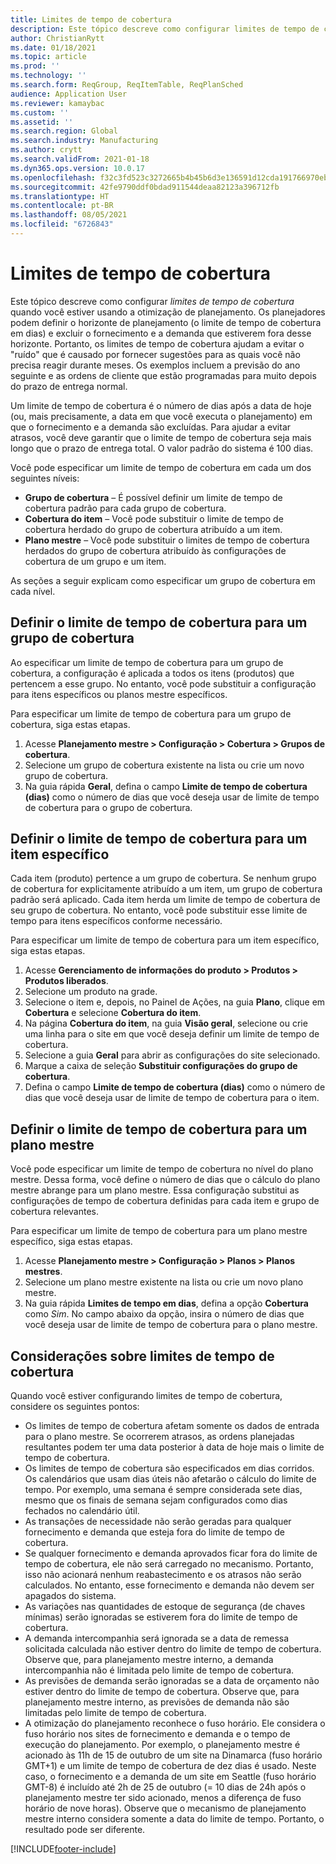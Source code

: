 ```yaml
---
title: Limites de tempo de cobertura
description: Este tópico descreve como configurar limites de tempo de cobertura quando você estiver usando a otimização de planejamento. Um limite de tempo de cobertura indica o horizonte e o limite de planejamento.
author: ChristianRytt
ms.date: 01/18/2021
ms.topic: article
ms.prod: ''
ms.technology: ''
ms.search.form: ReqGroup, ReqItemTable, ReqPlanSched
audience: Application User
ms.reviewer: kamaybac
ms.custom: ''
ms.assetid: ''
ms.search.region: Global
ms.search.industry: Manufacturing
ms.author: crytt
ms.search.validFrom: 2021-01-18
ms.dyn365.ops.version: 10.0.17
ms.openlocfilehash: f32c3fd523c3272665b4b45b6d3e136591d12cda191766970ebfaf74b81f0558
ms.sourcegitcommit: 42fe9790ddf0bdad911544deaa82123a396712fb
ms.translationtype: HT
ms.contentlocale: pt-BR
ms.lasthandoff: 08/05/2021
ms.locfileid: "6726843"
---
```

# <a name="coverage-time-fences"></a>Limites de tempo de cobertura

Este tópico descreve como configurar *limites de tempo de cobertura* quando você estiver usando a otimização de planejamento. Os planejadores podem definir o horizonte de planejamento (o limite de tempo de cobertura em dias) e excluir o fornecimento e a demanda que estiverem fora desse horizonte. Portanto, os limites de tempo de cobertura ajudam a evitar o "ruído" que é causado por fornecer sugestões para as quais você não precisa reagir durante meses. Os exemplos incluem a previsão do ano seguinte e as ordens de cliente que estão programadas para muito depois do prazo de entrega normal.

Um limite de tempo de cobertura é o número de dias após a data de hoje (ou, mais precisamente, a data em que você executa o planejamento) em que o fornecimento e a demanda são excluídas. Para ajudar a evitar atrasos, você deve garantir que o limite de tempo de cobertura seja mais longo que o prazo de entrega total. O valor padrão do sistema é 100 dias.

Você pode especificar um limite de tempo de cobertura em cada um dos seguintes níveis:

- **Grupo de cobertura** – É possível definir um limite de tempo de cobertura padrão para cada grupo de cobertura.
- **Cobertura do item** – Você pode substituir o limite de tempo de cobertura herdado do grupo de cobertura atribuído a um item.
- **Plano mestre** – Você pode substituir o limites de tempo de cobertura herdados do grupo de cobertura atribuído às configurações de cobertura de um grupo e um item.

As seções a seguir explicam como especificar um grupo de cobertura em cada nível.

## <a name="set-a-coverage-time-fence-for-a-coverage-group"></a>Definir o limite de tempo de cobertura para um grupo de cobertura

Ao especificar um limite de tempo de cobertura para um grupo de cobertura, a configuração é aplicada a todos os itens (produtos) que pertencem a esse grupo. No entanto, você pode substituir a configuração para itens específicos ou planos mestre específicos.

Para especificar um limite de tempo de cobertura para um grupo de cobertura, siga estas etapas.

1. Acesse **Planejamento mestre \> Configuração \> Cobertura \> Grupos de cobertura**.
1. Selecione um grupo de cobertura existente na lista ou crie um novo grupo de cobertura.
1. Na guia rápida **Geral**, defina o campo **Limite de tempo de cobertura (dias)** como o número de dias que você deseja usar de limite de tempo de cobertura para o grupo de cobertura.

## <a name="set-a-coverage-time-fence-for-a-specific-item"></a>Definir o limite de tempo de cobertura para um item específico

Cada item (produto) pertence a um grupo de cobertura. Se nenhum grupo de cobertura for explicitamente atribuído a um item, um grupo de cobertura padrão será aplicado. Cada item herda um limite de tempo de cobertura de seu grupo de cobertura. No entanto, você pode substituir esse limite de tempo para itens específicos conforme necessário.

Para especificar um limite de tempo de cobertura para um item específico, siga estas etapas.

1. Acesse **Gerenciamento de informações do produto \> Produtos \> Produtos liberados**.
1. Selecione um produto na grade.
1. Selecione o item e, depois, no Painel de Ações, na guia **Plano**, clique em **Cobertura** e selecione **Cobertura do item**.
1. Na página **Cobertura do item**, na guia **Visão geral**, selecione ou crie uma linha para o site em que você deseja definir um limite de tempo de cobertura.
1. Selecione a guia **Geral** para abrir as configurações do site selecionado.
1. Marque a caixa de seleção **Substituir configurações do grupo de cobertura**.
1. Defina o campo **Limite de tempo de cobertura (dias)** como o número de dias que você deseja usar de limite de tempo de cobertura para o item.

## <a name="set-a-coverage-time-fence-for-a-specific-master-plan"></a>Definir o limite de tempo de cobertura para um plano mestre

Você pode especificar um limite de tempo de cobertura no nível do plano mestre. Dessa forma, você define o número de dias que o cálculo do plano mestre abrange para um plano mestre. Essa configuração substitui as configurações de tempo de cobertura definidas para cada item e grupo de cobertura relevantes.

Para especificar um limite de tempo de cobertura para um plano mestre específico, siga estas etapas.

1. Acesse **Planejamento mestre \> Configuração \> Planos \> Planos mestres**.
1. Selecione um plano mestre existente na lista ou crie um novo plano mestre.
1. Na guia rápida **Limites de tempo em dias**, defina a opção **Cobertura** como *Sim*. No campo abaixo da opção, insira o número de dias que você deseja usar de limite de tempo de cobertura para o plano mestre.

## <a name="considerations-for-coverage-time-fences"></a>Considerações sobre limites de tempo de cobertura

Quando você estiver configurando limites de tempo de cobertura, considere os seguintes pontos:

- Os limites de tempo de cobertura afetam somente os dados de entrada para o plano mestre. Se ocorrerem atrasos, as ordens planejadas resultantes podem ter uma data posterior à data de hoje mais o limite de tempo de cobertura.
- Os limites de tempo de cobertura são especificados em dias corridos. Os calendários que usam dias úteis não afetarão o cálculo do limite de tempo. Por exemplo, uma semana é sempre considerada sete dias, mesmo que os finais de semana sejam configurados como dias fechados no calendário útil.
- As transações de necessidade não serão geradas para qualquer fornecimento e demanda que esteja fora do limite de tempo de cobertura.
- Se qualquer fornecimento e demanda aprovados ficar fora do limite de tempo de cobertura, ele não será carregado no mecanismo. Portanto, isso não acionará nenhum reabastecimento e os atrasos não serão calculados. No entanto, esse fornecimento e demanda não devem ser apagados do sistema.
- As variações nas quantidades de estoque de segurança (de chaves mínimas) serão ignoradas se estiverem fora do limite de tempo de cobertura.
- A demanda intercompanhia será ignorada se a data de remessa solicitada calculada não estiver dentro do limite de tempo de cobertura. Observe que, para planejamento mestre interno, a demanda intercompanhia não é limitada pelo limite de tempo de cobertura.
- As previsões de demanda serão ignoradas se a data de orçamento não estiver dentro do limite de tempo de cobertura. Observe que, para planejamento mestre interno, as previsões de demanda não são limitadas pelo limite de tempo de cobertura.
- A otimização do planejamento reconhece o fuso horário. Ele considera o fuso horário nos sites de fornecimento e demanda e o tempo de execução do planejamento. Por exemplo, o planejamento mestre é acionado às 11h de 15 de outubro de um site na Dinamarca (fuso horário GMT+1) e um limite de tempo de cobertura de dez dias é usado. Neste caso, o fornecimento e a demanda de um site em Seattle (fuso horário GMT-8) é incluído até 2h de 25 de outubro (= 10 dias de 24h após o planejamento mestre ter sido acionado, menos a diferença de fuso horário de nove horas). Observe que o mecanismo de planejamento mestre interno considera somente a data do limite de tempo. Portanto, o resultado pode ser diferente.


[!INCLUDE[footer-include](../../../includes/footer-banner.md)]